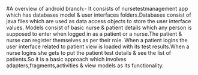 #A overview of android branch:-
It consists of nursetestmanagement app which has databases model & user interfaces folders.Databases consist of java files which are used as data access objects to store the user
interface values. Models consist of basic nurse & patient details which any person is supposed to enter when logged in as a patient or a nurse.The patient & nurse can register themselves as per their role. When a patient logins the user interface related to patient view is loaded with its test results.When a nurse logins she gets to put the patient test details & see the list of patients.So it is a basic approach which involves adapters,fragments,activities & view models as its functionality.
